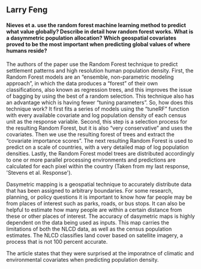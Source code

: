 ## Larry Feng

#### Nieves et a. use the random forest machine learning method to predict what value globally?  Describe in detail how random forest works.  What is a dasymmetric population allocation? Which geospatial covariates proved to be the most important when predicting global values of where humans reside?

The authors of the paper use the Random Forest technique to predict settlement patterns and high resolution human population density. First, the Random Forest models are an “ensemble, non-parametric modeling approach”, in which the data produces a “forest” of their own classifications, also known as regression trees, and this improves the issue of bagging by using the best of a random selection. This technique also has an advantage which is having fewer “tuning parameters”. So, how does this technique work? It first fits a series of models using the “tuneRF” function with every available covariate and log population density of each census unit as the response variable. Second, this step is a selection process for the resulting Random Forest, but it is also “very conservative” and uses the covariates. Then we use the resulting forest of trees and extract the “covariate importance scores”. The next resulting Random Forest is used to predict on a scale of countries, with a very detailed map of log population densities. Lastly, the Random Forest model trees are distributed accordingly to one or more parallel processing environments and predictions are calculated for each pixel within the country (Taken from my last response, 'Stevens et al. Response'). 

Dasymetric mapping is a geospatial technique to accurately distribute data that has been assigned to arbitrary boundaries. For some research, planning, or policy questions it is important to know how far people may be from places of interest such as parks, roads, or bus stops. It can also be helpful to estimate how many people are within a certain distance from these or other places of interest. The accuracy of dasymetric maps is highly dependent on the data being used as inputs. This map carries the limitations of both the NLCD data, as well as the census population estimates. The NLCD classifies land cover based on satellite imagery, a process that is not 100 percent accurate.

The article states that they were surprised at the imporatnce of climatic and environmental covariates when predicting population density. 
